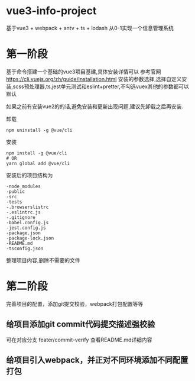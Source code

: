 # vue3-info-project
基于vue3 + webpack + antv + ts + lodash 从0-1实现一个信息管理系统


# 第一阶段

基于命令搭建一个基础的vue3项目基建,具体安装详情可以 参考官网
https://cli.vuejs.org/zh/guide/installation.html
安装的参数选择,选择自定义安装,scss预处理器,ts,jest单元测试和eslint+pretter,不勾选vuex其他的参数都可以默认

如果之前有安装vue2的的话,避免安装和更新出现问题,建议先卸载之后再安装.

卸载
```
npm uninstall -g @vue/cli
```
安装
```
npm install -g @vue/cli
# OR
yarn global add @vue/cli
```

安装后的项目结构为
```
-node_modules
-public
-src
-tests
-.browserslistrc
-.eslintrc.js
-.gitignore
-babel.config.js
-jest.config.js
-package.json
-package-lock.json
-README.md
-tsconfig.json

```

整理项目内容,删除不需要的文件

# 第二阶段
完善项目的配置，添加git提交校验，webpack打包配置等等
## 给项目添加git commit代码提交描述强校验
可在对应分支 feater/commit-verify 查看README.md详细内容
## 给项目引入webpack，并正对不同环境添加不同配置打包
